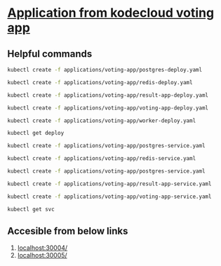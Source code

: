 # [Application from kodecloud voting app](https://github.com/kodekloudhub/example-voting-app-kubernetes)


## Helpful commands
```sh
kubectl create -f applications/voting-app/postgres-deploy.yaml
```
```sh
kubectl create -f applications/voting-app/redis-deploy.yaml
```
```sh
kubectl create -f applications/voting-app/result-app-deploy.yaml
```
```sh
kubectl create -f applications/voting-app/voting-app-deploy.yaml
```
```sh
kubectl create -f applications/voting-app/worker-deploy.yaml
```
```sh
kubectl get deploy
```
```sh
kubectl create -f applications/voting-app/postgres-service.yaml
```
```sh
kubectl create -f applications/voting-app/redis-service.yaml
```
```sh
kubectl create -f applications/voting-app/postgres-service.yaml
```
```sh
kubectl create -f applications/voting-app/result-app-service.yaml
```
```sh
kubectl create -f applications/voting-app/voting-app-service.yaml
```
```sh
kubectl get svc
```

## Accesible from below links
1. [localhost:30004/](http://localhost:30004/)
2. [localhost:30005/](http://localhost:30005/)
